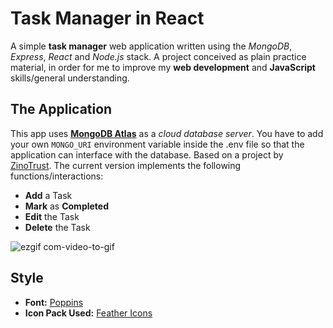 # Task Manager in React
A simple **task manager** web application written using the _MongoDB_, _Express_, _React_ and _Node.js_ stack. 
A project conceived as plain practice material, in order for me to improve my **web development** and **JavaScript** skills/general understanding.

## The Application

This app uses [**MongoDB Atlas**](https://www.mongodb.com/atlas/database) as a _cloud database server_. You have to add your own `MONGO_URI` environment variable inside the .env file so that the application can interface with the database. Based on a project by [ZinoTrust](https://github.com/zinotrust).
The current version implements the following functions/interactions:

- **Add** a Task
- **Mark** as **Completed**
- **Edit** the Task
- **Delete** the Task

![ezgif com-video-to-gif](https://github.com/alcestide/taskmanager-react/assets/106203061/b893c896-fe71-4258-8761-80767a39099b)

## Style

- **Font:** [Poppins](https://fonts.google.com/specimen/Poppins)
- **Icon Pack Used:** [Feather Icons](https://feathericons.com/)

